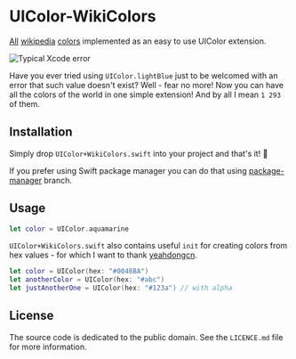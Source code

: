 # UIColor-WikiColors
[All](https://en.wikipedia.org/wiki/List_of_colors:_A%E2%80%93F) [wikipedia](https://en.wikipedia.org/wiki/List_of_colors:_G%E2%80%93M) [colors](https://en.wikipedia.org/wiki/List_of_colors:_N%E2%80%93Z) implemented as an easy to use UIColor extension.

![Typical Xcode error](https://github.com/nahive/UIColor-WikiColors/blob/master/typical_error.png)

Have you ever tried using ``` UIColor.lightBlue ``` just to be welcomed with an error that such value doesn't exist? Well - fear no more! Now you can have all the colors of the world in one simple extension! And by all I mean `1 293` of them.

## Installation

Simply drop `UIColor+WikiColors.swift` into your project and that's it! 🌈

If you prefer using Swift package manager you can do that using [package-manager](https://github.com/nahive/UIColor-WikiColors/tree/package-manager) branch.

## Usage
```swift
let color = UIColor.aquamarine
```
`UIColor+WikiColors.swift` also contains useful `init` for creating colors from hex values - for which I want to thank [yeahdongcn](https://github.com/yeahdongcn/RSBarcodes_Swift/blob/master/Source/UIColorExtension.swift).
```swift
let color = UIColor(hex: "#0048BA")
let anotherColor = UIColor(hex: "#abc")
let justAnotherOne = UIColor(hex: "#123a") // with alpha
```
## License

The source code is dedicated to the public domain. See the `LICENCE.md` file for
more information.
